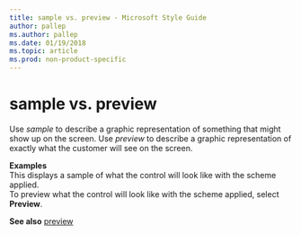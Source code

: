 ```yaml
---
title: sample vs. preview - Microsoft Style Guide
author: pallep
ms.author: pallep
ms.date: 01/19/2018
ms.topic: article
ms.prod: non-product-specific
---
```


# sample vs. preview

Use *sample* to describe a graphic representation of something that might show up on the screen. Use *preview* to describe a graphic representation of exactly what the customer will see on the screen.

**Examples**  
This displays a sample of what the control will look like with the scheme applied.  
To preview what the control will look like with the scheme applied, select **Preview**.

**See also** [preview](~/a-z-word-list-term-collections/p/preview.md)
